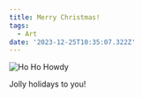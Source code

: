 ```yaml
---
title: Merry Christmas!
tags:
  - Art
date: '2023-12-25T10:35:07.322Z'
---
```


![Ho Ho Howdy](http://res.cloudinary.com/cpadilla/image/upload/v1703712798/chrisdpadilla/blog/art/qjmdufuzclax4nfls2nm.jpg)

Jolly holidays to you!
